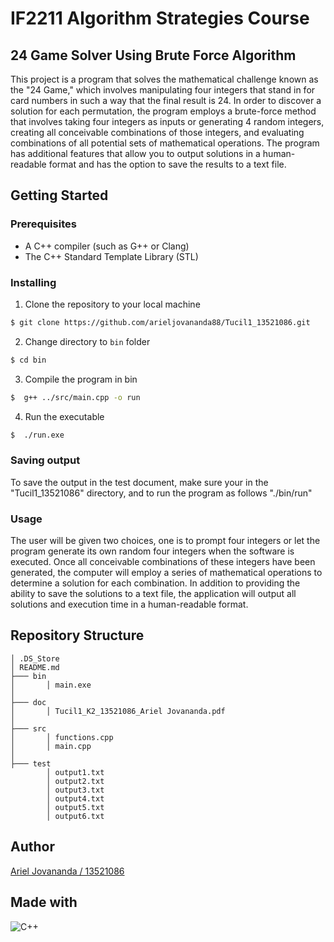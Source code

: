 # IF2211 Algorithm Strategies Course
## 24 Game Solver Using Brute Force Algorithm
This project is a program that solves the mathematical challenge known as the "24 Game," which involves manipulating four integers that stand in for card numbers in such a way that the final result is 24. In order to discover a solution for each permutation, the program employs a brute-force method that involves taking four integers as inputs or generating 4 random integers, creating all conceivable combinations of those integers, and evaluating combinations of all potential sets of mathematical operations. The program has additional features that allow you to output solutions in a human-readable format and has the option to save the results to a text file.

## Getting Started
### Prerequisites
- A C++ compiler (such as G++ or Clang)
- The C++ Standard Template Library (STL)

### Installing

1. Clone the repository to your local machine
``` bash
$ git clone https://github.com/arieljovananda88/Tucil1_13521086.git
```
2. Change directory to `bin` folder
``` bash
$ cd bin
```
3. Compile the program in bin
``` bash
$  g++ ../src/main.cpp -o run
```
4. Run the executable
``` bash
$  ./run.exe
```

### Saving output
To save the output in the test document, make sure your in the "Tucil1_13521086" directory, and to run the program as follows "./bin/run"

### Usage
The user will be given two choices, one is to prompt four integers or let the program generate its own random four integers when the software is executed. Once all conceivable combinations of these integers have been generated, the computer will employ a series of mathematical operations to determine a solution for each combination. In addition to providing the ability to save the solutions to a text file, the application will output all solutions and execution time in a human-readable format.

## Repository Structure
```
│ .DS_Store
│ README.md
├─── bin
│       │ main.exe
│
├─── doc
│       │ Tucil1_K2_13521086_Ariel Jovananda.pdf
│
├─── src
│       │ functions.cpp
│       │ main.cpp
│
├─── test
        │ output1.txt
        │ output2.txt
        │ output3.txt
        │ output4.txt
        │ output5.txt
        │ output6.txt
```

## Author
[Ariel Jovananda / 13521086](https://github.com/arieljovananda88)

## Made with
![C++](https://img.shields.io/badge/c++-%2300599C.svg?style=for-the-badge&logo=c%2B%2B&logoColor=white)


